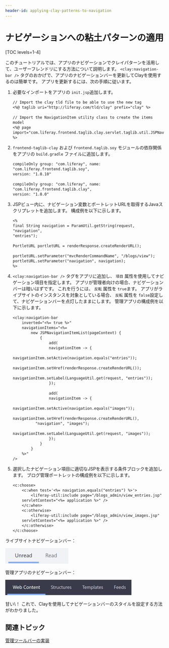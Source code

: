 ```yaml
---
header-id: applying-clay-patterns-to-navigation
---
```


# ナビゲーションへの粘土パターンの適用

[TOC levels=1-4]

このチュートリアルでは、アプリのナビゲーションでクレイパターンを活用して、ユーザーフレンドリにする方法について説明します。 `<clay:navigation-bar />` タグのおかげで、アプリのナビゲーションバーを更新してClayを使用するのは簡単です。 アプリを更新するには、次の手順に従います。

1.  必要なインポートをアプリの `init.jsp`追加します。
   
        // Import the clay tld file to be able to use the new tag
        <%@ taglib uri="http://liferay.com/tld/clay" prefix="clay" %>
       
        // Import the NavigationItem utility class to create the items model
        <%@ page import="com.liferay.frontend.taglib.clay.servlet.taglib.util.JSPNavigationItemList" %>

2.  `frontend-taglib-clay` および `frontend.taglib.soy` モジュールの依存関係をアプリの `build.gradle` ファイルに追加します。
   
        compileOnly group: "com.liferay", name: "com.liferay.frontend.taglib.soy", 
        version: "1.0.10"
       
        compileOnly group: "com.liferay", name: "com.liferay.frontend.taglib.clay", 
        version: "1.0.0"

3.  JSPビュー内に、ナビゲーション変数とポートレットURLを取得するJavaスクリプレットを追加します。 構成例を以下に示します。
   
        <%
        final String navigation = ParamUtil.getString(request, "navigation", 
        "entries");
       
        PortletURL portletURL = renderResponse.createRenderURL();
       
        portletURL.setParameter("mvcRenderCommandName", "/blogs/view");
        portletURL.setParameter("navigation", navigation);
        %>

4.  `<clay:navigation-bar />` タグをアプリに追加し、 `項目` 属性を使用してナビゲーション項目を指定します。 アプリが管理者向けの場合、ナビゲーションバーは暗いはずです。 これを行うには、 `反転` 属性を `true`ます。 アプリがライブサイトのインスタンスを対象としている場合、 `反転` 属性を `false`設定して、ナビゲーションバーを点灯したままにします。 管理アプリの構成例を以下に示します。
   
        <clay:navigation-bar
            inverted="<%= true %>"
            navigationItems="<%=
                new JSPNavigationItemList(pageContext) {
                    {
                        add(
                        navigationItem -> {
                            navigationItem.setActive(navigation.equals("entries"));
                            navigationItem.setHref(renderResponse.createRenderURL());
                            navigationItem.setLabel(LanguageUtil.get(request, "entries"));
                        });
       
                        add(
                        navigationItem -> {
                            navigationItem.setActive(navigation.equals("images"));
                            navigationItem.setHref(renderResponse.createRenderURL(), 
                  "navigation", "images");
                            navigationItem.setLabel(LanguageUtil.get(request, "images"));
                        });
                    }
                }
            %>"
        />

5.  選択したナビゲーション項目に適切なJSPを表示する条件ブロックを追加します。 ブログ管理ポートレットの構成例を以下に示します。
   
        <c:choose>
            <c:when test='<%= navigation.equals("entries") %>'>
                <liferay-util:include page="/blogs_admin/view_entries.jsp" 
            servletContext="<%= application %>" />
            </c:when>
            <c:otherwise>
                <liferay-util:include page="/blogs_admin/view_images.jsp" 
            servletContext="<%= application %>" />
            </c:otherwise>
        </c:choose>

ライブサイトナビゲーションバー：

![図1：ナビゲーションバーは、ライブサイトのアプリに対して明るいはずです。](../../../images/clay-patterns-navbar.png)

管理アプリのナビゲーションバー：

![図2：管理アプリではナビゲーションバーが暗い（反転している）はずです。](../../../images/clay-patterns-navbar-inverted.png)

甘い\！ これで、Clayを使用してナビゲーションバーのスタイルを設定する方法がわかりました。

## 関連トピック

[管理ツールバーの実装](/docs/7-1/tutorials/-/knowledge_base/t/implementing-the-management-toolbar)
